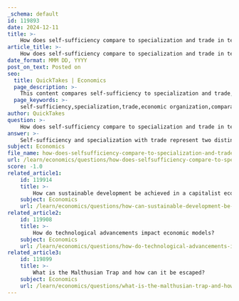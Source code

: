 ```yaml
---
_schema: default
id: 119893
date: 2024-12-11
title: >-
    How does self-sufficiency compare to specialization and trade in terms of economic benefits?
article_title: >-
    How does self-sufficiency compare to specialization and trade in terms of economic benefits?
date_format: MMM DD, YYYY
post_on_text: Posted on
seo:
  title: QuickTakes | Economics
  page_description: >-
    This content compares self-sufficiency to specialization and trade, discussing their economic benefits, including efficiency, access to goods, and overall economic growth.
  page_keywords: >-
    self-sufficiency,specialization,trade,economic organization,comparative advantage,economic benefits,productivity,variety of goods,innovation,efficiency,community resilience
author: QuickTakes
question: >-
    How does self-sufficiency compare to specialization and trade in terms of economic benefits?
answer: >-
    Self-sufficiency and specialization with trade represent two distinct approaches to economic organization, each with its own set of benefits and drawbacks.\n\n**Self-Sufficiency:**\nSelf-sufficiency refers to the ability of individuals or communities to produce all the goods and services they consume without relying on external trade. This approach can foster a strong sense of community and interdependence, as individuals often work together to meet their needs. It can also enhance resilience against external shocks, such as economic downturns or supply chain disruptions. However, self-sufficiency can limit access to a diverse range of goods and services, potentially leading to lower overall productivity and economic growth. For instance, a community that relies solely on local agriculture may struggle to obtain tropical fruits or other products that cannot be produced in their climate.\n\n**Specialization and Trade:**\nIn contrast, specialization and trade allow individuals and nations to focus on producing goods and services in which they have a comparative advantage. This means that they can produce certain items more efficiently than others, leading to increased total production in the economy. The theory of comparative advantage, articulated by economists like David Ricardo, suggests that both parties can benefit from trade, even if one is more efficient in producing all goods. By specializing, economies can increase the size of the economic "pie," allowing for greater consumption possibilities for all involved. For example, if one person specializes in baking and another in farming, they can trade baked goods for produce, resulting in both enjoying a greater variety of food than they could produce alone.\n\n**Economic Benefits Comparison:**\n1. **Increased Efficiency:** Specialization leads to more efficient production processes, as individuals or nations can focus on what they do best. This efficiency often results in lower costs and higher quality goods.\n2. **Access to Variety:** Trade allows access to a wider variety of goods and services, enhancing consumer choice and satisfaction.\n3. **Economic Growth:** Specialization and trade can stimulate economic growth by increasing productivity and fostering innovation through competition and collaboration.\n4. **Risk Mitigation:** Economies that engage in trade can better withstand local shocks, as they are not solely dependent on their own production capabilities.\n\nIn conclusion, while self-sufficiency can provide certain social and economic benefits, specialization and trade generally offer greater economic advantages by enhancing efficiency, increasing access to goods, and promoting overall economic growth. The interconnectedness fostered by trade can lead to a more resilient and prosperous economy, making it a preferred approach in many modern economic models.
subject: Economics
file_name: how-does-selfsufficiency-compare-to-specialization-and-trade-in-terms-of-economic-benefits.md
url: /learn/economics/questions/how-does-selfsufficiency-compare-to-specialization-and-trade-in-terms-of-economic-benefits
score: -1.0
related_article1:
    id: 119914
    title: >-
        How can sustainable development be achieved in a capitalist economy?
    subject: Economics
    url: /learn/economics/questions/how-can-sustainable-development-be-achieved-in-a-capitalist-economy
related_article2:
    id: 119908
    title: >-
        How do technological advancements impact economic models?
    subject: Economics
    url: /learn/economics/questions/how-do-technological-advancements-impact-economic-models
related_article3:
    id: 119899
    title: >-
        What is the Malthusian Trap and how can it be escaped?
    subject: Economics
    url: /learn/economics/questions/what-is-the-malthusian-trap-and-how-can-it-be-escaped
---
```


&nbsp;